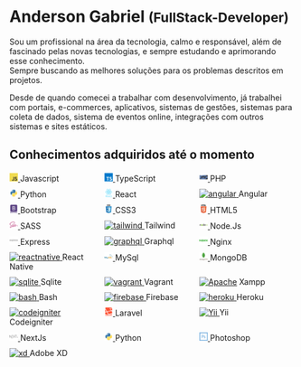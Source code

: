 # Anderson Gabriel <small>(FullStack-Developer)</small>

Sou um profissional na área da tecnologia, calmo e responsável, além de fascinado pelas novas tecnologias, e sempre estudando e aprimorando esse conhecimento.<br/>
Sempre buscando as melhores soluções para os problemas descritos em projetos.

Desde de quando comecei a trabalhar com desenvolvimento, já trabalhei com portais, e-commerces, aplicativos, sistemas de gestões, sistemas para coleta de dados, sistema de eventos online, integrações com outros sistemas e sites estáticos.

## Conhecimentos adquiridos até o momento

<div id="list-knowledge">
  <div>
    <a href="https://developer.mozilla.org/en-US/docs/Web/JavaScript" target="_blank">
      <img src="https://raw.githubusercontent.com/devicons/devicon/master/icons/javascript/javascript-original.svg" alt="javascript" width="15" height="15"/> 
    </a> Javascript
  </div>

  <div>
    <a href="https://www.typescriptlang.org/" target="_blank">
      <img src="https://raw.githubusercontent.com/devicons/devicon/master/icons/typescript/typescript-original.svg" alt="typescript" width="15" height="15"/> 
    </a>  TypeScript
  </div>

  <div>
    <a href="https://www.php.net" target="_blank">
      <img src="https://raw.githubusercontent.com/devicons/devicon/master/icons/php/php-original.svg" alt="php" width="15" height="15"/> 
    </a> PHP
  </div>

  <div>
    <a href="https://www.python.org" target="_blank">
      <img src="https://raw.githubusercontent.com/devicons/devicon/master/icons/python/python-original.svg" alt="python" width="15" height="15"/> 
    </a>  Python
  </div>

  <div>
    <a href="https://reactjs.org/" target="_blank">
      <img src="https://raw.githubusercontent.com/devicons/devicon/master/icons/react/react-original-wordmark.svg" alt="react" width="15" height="15"/> 
    </a> React
  </div>

  <div>
    <a href="https://angular.io" target="_blank">
      <img src="https://angular.io/assets/images/logos/angular/angular.svg" alt="angular" width="15" height="15"/> 
    </a>  Angular
  </div>

  <div>
    <a href="https://getbootstrap.com" target="_blank">
      <img src="https://raw.githubusercontent.com/devicons/devicon/master/icons/bootstrap/bootstrap-plain-wordmark.svg" alt="bootstrap" width="15" height="15"/> 
    </a> Bootstrap
  </div>

  <div>
    <a href="https://www.w3schools.com/css/" target="_blank">
      <img src="https://raw.githubusercontent.com/devicons/devicon/master/icons/css3/css3-original-wordmark.svg" alt="css3" width="15" height="15"/> 
    </a> CSS3
  </div>

  <div>
    <a href="https://www.w3.org/html/" target="_blank">
      <img src="https://raw.githubusercontent.com/devicons/devicon/master/icons/html5/html5-original-wordmark.svg" alt="html5" width="15" height="15"/> 
    </a> HTML5
  </div>

  <div>
    <a href="https://sass-lang.com" target="_blank">
      <img src="https://raw.githubusercontent.com/devicons/devicon/master/icons/sass/sass-original.svg" alt="sass" width="15" height="15"/> 
    </a> SASS
  </div>

  <div>
    <a href="https://tailwindcss.com/" target="_blank">
      <img src="https://www.vectorlogo.zone/logos/tailwindcss/tailwindcss-icon.svg" alt="tailwind" width="15" height="15"/> 
    </a> Tailwind
  </div>

  <div>
    <a href="https://nodejs.org" target="_blank">
      <img src="https://raw.githubusercontent.com/devicons/devicon/master/icons/nodejs/nodejs-original-wordmark.svg" alt="nodejs" width="15" height="15"/> 
    </a> Node.Js
  </div>

  <div>
    <a href="https://expressjs.com" target="_blank">
      <img src="https://raw.githubusercontent.com/devicons/devicon/master/icons/express/express-original-wordmark.svg" alt="express" width="15" height="15"/> 
    </a> Express
  </div>

  <div>
    <a href="https://graphql.org" target="_blank">
      <img src="https://www.vectorlogo.zone/logos/graphql/graphql-icon.svg" alt="graphql" width="15" height="15"/> 
    </a> Graphql
  </div>

  <div>
    <a href="https://www.nginx.com" target="_blank">
      <img src="https://raw.githubusercontent.com/devicons/devicon/master/icons/nginx/nginx-original.svg" alt="nginx" width="15" height="15"/> 
    </a> Nginx 
  </div>

  <div>
    <a href="https://reactnative.dev/" target="_blank">
      <img src="https://reactnative.dev/img/header_logo.svg" alt="reactnative" width="15" height="15"/> 
    </a> React Native
  </div>

  <div>
    <a href="https://www.mysql.com/" target="_blank">
      <img src="https://raw.githubusercontent.com/devicons/devicon/master/icons/mysql/mysql-original-wordmark.svg" alt="mysql" width="15" height="15"/> 
    </a> MySql
  </div>

   <div>
    <a href="https://www.mongodb.com/" target="_blank">
      <img src="https://raw.githubusercontent.com/devicons/devicon/master/icons/mongodb/mongodb-original-wordmark.svg" alt="mongodb" width="15" height="15"/> 
    </a>MongoDB
  </div>

  <div>
    <a href="https://www.sqlite.org/" target="_blank">
      <img src="https://www.vectorlogo.zone/logos/sqlite/sqlite-icon.svg" alt="sqlite" width="15" height="15"/> 
    </a> Sqlite
  </div>

  <div>
    <a href="https://www.vagrantup.com/" target="_blank">
      <img src="https://www.vectorlogo.zone/logos/vagrantup/vagrantup-icon.svg" alt="vagrant" width="15" height="15"/> 
    </a> Vagrant 
  </div>

  <div>
    <a href="https://www.apache.org/" target="_blank"><img src="https://cdn.iconscout.com/icon/free/png-256/apache-8-1174973.png" width="15" height="15" alt="Apache" /></a> Xampp</div>

  <div>
    <a href="https://www.gnu.org/software/bash/" target="_blank">
      <img src="https://www.vectorlogo.zone/logos/gnu_bash/gnu_bash-icon.svg" alt="bash" width="15" height="15"/> 
    </a> Bash
  </div>

  <div>
    <a href="https://firebase.google.com/" target="_blank">
      <img src="https://www.vectorlogo.zone/logos/firebase/firebase-icon.svg" alt="firebase" width="15" height="15"/> 
    </a> Firebase
  </div>

  <div>
    <a href="https://heroku.com" target="_blank">
      <img src="https://www.vectorlogo.zone/logos/heroku/heroku-icon.svg" alt="heroku" width="15" height="15"/> 
    </a> Heroku
  </div>

  <div>
    <a href="https://codeigniter.com" target="_blank">
      <img src="https://cdn.worldvectorlogo.com/logos/codeigniter.svg" alt="codeigniter" width="15" height="15"/> 
    </a> Codeigniter
  </div>

  <div>
    <a href="https://laravel.com/" target="_blank">
      <img src="https://raw.githubusercontent.com/devicons/devicon/master/icons/laravel/laravel-plain-wordmark.svg" alt="laravel" width="15" height="15"/> 
    </a> Laravel
  </div>

  <div>
    <a href="https://www.yiiframework.com/" target="_blank">
      <img src="https://cdn.iconscout.com/icon/free/png-256/yii-283048.png" alt="Yii" width="15" height="15" />
    </a> Yii 
  </div>

  <div>
    <a href="https://nextjs.org/" target="_blank"> 
      <img src="images/nextjs.png" alt="Next.Js" width="15" height="15" />
    </a> NextJs
  </div>

  <div>
    <a href="https://www.python.org" target="_blank">
      <img src="https://raw.githubusercontent.com/devicons/devicon/master/icons/python/python-original.svg" alt="python" width="15" height="15"/> 
    </a> Python
  </div>

  <div>
    <a href="https://www.photoshop.com/en" target="_blank">
      <img src="https://raw.githubusercontent.com/devicons/devicon/master/icons/photoshop/photoshop-line.svg" alt="photoshop" width="15" height="15"/> 
    </a> Photoshop
  </div>

  <div>
    <a href="https://www.adobe.com/products/xd.html" target="_blank">
      <img src="https://cdn.worldvectorlogo.com/logos/adobe-xd.svg" alt="xd" width="15" height="15"/> 
    </a> Adobe XD
  </div>
</div>

<style>
  #list-knowledge {
    display: grid;
    grid-template-columns: 1fr 1fr;
    grid-row-gap: 10px; 
    margin-top: 20px;
    max-width: 992px;
  }

  @media(min-width: 768px) {
    #list-knowledge {
      display: grid;
      grid-template-columns: 1fr 1fr 1fr;
    }
  }

  @media(min-width: 992px) {
    #list-knowledge {
      display: grid;
      grid-template-columns: 1fr 1fr 1fr 1fr;
    }
  }
</style>